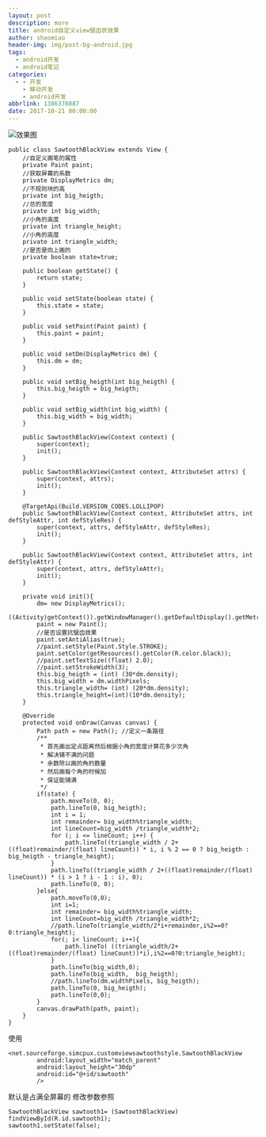 ```yaml
---
layout: post
description: more
title: android自定义view锯齿状效果
author: shaomiao
header-img: img/post-bg-android.jpg
tags:
  - android开发
  - android笔记
categories:
  - - 开发
    - 移动开发
    - android开发
abbrlink: 1386378887
date: 2017-10-21 00:00:00
---
```

![效果图](http://upload-images.jianshu.io/upload_images/2590671-3c5a2367eacc505d.png?imageMogr2/auto-orient/strip%7CimageView2/2/w/1240)


	public class SawtoothBlackView extends View {
		//自定义画笔的属性
		private Paint paint;
		//获取屏幕的系数
		private DisplayMetrics dm;
		//不规则块的高
		private int big_heigth;
		//总的宽度
		private int big_width;
		//小角的高度
		private int triangle_height;
		//小角的高度
		private int triangle_width;
		//是否是向上画的
		private boolean state=true;

		public boolean getState() {
			return state;
		}

		public void setState(boolean state) {
			this.state = state;
		}

		public void setPaint(Paint paint) {
			this.paint = paint;
		}

		public void setDm(DisplayMetrics dm) {
			this.dm = dm;
		}

		public void setBig_heigth(int big_heigth) {
			this.big_heigth = big_heigth;
		}

		public void setBig_width(int big_width) {
			this.big_width = big_width;
		}

		public SawtoothBlackView(Context context) {
			super(context);
			init();
		}

		public SawtoothBlackView(Context context, AttributeSet attrs) {
			super(context, attrs);
			init();
		}

		@TargetApi(Build.VERSION_CODES.LOLLIPOP)
		public SawtoothBlackView(Context context, AttributeSet attrs, int defStyleAttr, int defStyleRes) {
			super(context, attrs, defStyleAttr, defStyleRes);
			init();
		}

		public SawtoothBlackView(Context context, AttributeSet attrs, int defStyleAttr) {
			super(context, attrs, defStyleAttr);
			init();
		}

		private void init(){
			dm= new DisplayMetrics();
			((Activity)getContext()).getWindowManager().getDefaultDisplay().getMetrics(dm);
			paint = new Paint();
			//是否设置抗锯齿效果
			paint.setAntiAlias(true);
			//paint.setStyle(Paint.Style.STROKE);
			paint.setColor(getResources().getColor(R.color.black));
			//paint.setTextSize((float) 2.0);
			//paint.setStrokeWidth(3);
			this.big_heigth = (int) (30*dm.density);
			this.big_width = dm.widthPixels;
			this.triangle_width= (int) (20*dm.density);
			this.triangle_height=(int)(10*dm.density);
		}

		@Override
		protected void onDraw(Canvas canvas) {
			Path path = new Path(); //定义一条路径
			/**
			 * 首先画出定点距离然后根据小角的宽度计算花多少次角
			 * 解决铺不满的问题
			 * 余数除以画的角的数量
			 * 然后画每个角的时候加
			 * 保证能铺满
			 */
			if(state) {
				path.moveTo(0, 0);
				path.lineTo(0, big_heigth);
				int i = 1;
				int remainder= big_width%triangle_width;
				int lineCount=big_width /triangle_width*2;
				for (; i <= lineCount; i++) {
					path.lineTo((triangle_width / 2+((float)remainder/(float) lineCount)) * i, i % 2 == 0 ? big_heigth : big_heigth - triangle_height);
				}
				path.lineTo((triangle_width / 2+((float)remainder/(float) lineCount)) * (i > 1 ? i - 1 : i), 0);
				path.lineTo(0, 0);
			}else{
				path.moveTo(0,0);
				int i=1;
				int remainder= big_width%triangle_width;
				int lineCount=big_width /triangle_width*2;
				//path.lineTo(triangle_width/2*i+remainder,i%2==0?0:triangle_height);
				for(; i< lineCount; i++){
					path.lineTo( ((triangle_width/2+((float)remainder/(float) lineCount))*i),i%2==0?0:triangle_height);
				}
				path.lineTo(big_width,0);
				path.lineTo(big_width,  big_heigth);
				//path.lineTo(dm.widthPixels, big_heigth);
				path.lineTo(0, big_heigth);
				path.lineTo(0,0);
			}
			canvas.drawPath(path, paint);
		}
	}

使用

	<net.sourceforge.simcpux.customviewsawtoothstyle.SawtoothBlackView
			android:layout_width="match_parent"
			android:layout_height="30dp"
			android:id="@+id/sawtooth"
			/>

默认是占满全屏幕的
修改参数参照

	SawtoothBlackView sawtooth1= (SawtoothBlackView) findViewById(R.id.sawtooth1);
	sawtooth1.setState(false);
